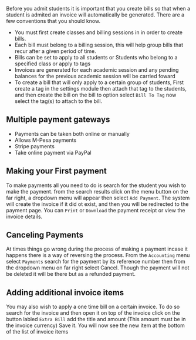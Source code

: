 
Before you admit students it is important that you create bills so that when a student is admited an invoice will automatically be generated. There are a few conventions that you should know.

-	You must first create classes and billing sessions in in order to create bills.
-	Each bill must belong to a billing session, this will help group bills that recur after a given period of time.
- 	Bills can be set to apply to all students or Students who belong to a specified class or apply to tags
-	Invoices are generated for each academic session and any pending balances for the previous academic session will be carried foward
-	To create a bill that will only apply to a certain group of students, First create a tag in the settings module then attach that tag to the students, and then create the bill on the bill to option select `Bill To Tag` now select the tag(s) to attach to the bill.

## Multiple payment gateways
- Payments can be taken both online or manually
- Allows M-Pesa payments
- Stripe payments
- Take online payment via PayPal   

## Making your First payment

To make payments all you need to do is search for the student you wish to make the payment. from the search results click on the menu button on the far right, a dropdown menu will appear then select `Add Payment`. The system will create the invoice if it did ot exist, and then you will be redirected to the payment page. You can `Print` or `Download` the payment receipt or view the invoice details.

## Canceling Payments

At times things go wrong during the process of making a payment incase it happens there is a way of reversing the process. From the `Accounting` menu select `Payments` search for the payment by its reference number then from the dropdown menu on far right select Cancel. Though the payment will not be deleted it will be there but as a refunded payment.

## Adding additional invoice items

You may also wish to apply a one time bill on a certain invoice. To do so search for the invoice and then open it on top of the invoice click on the button labled `Extra Bill` add the title and amount (This amount must be in the invoice currency) Save it. You will now see the new item at the bottom of the list of invoice items

